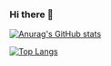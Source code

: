 ### Hi there 👋

[![Anurag's GitHub stats](https://github-readme-stats.vercel.app/api?username=taszty&count_private=true&theme=merko&show_icons=true)](https://github.com/anuraghazra/github-readme-stats)

[![Top Langs](https://github-readme-stats.vercel.app/api/top-langs/?username=taszty&hide=ShaderLab)](https://github.com/anuraghazra/github-readme-stats)
